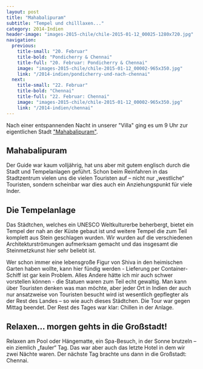 ```yaml
---
layout: post
title: "Mahabalipuram"
subtitle: "Tempel und chilllaxen..."
category: 2014-Indien
header-image: "images-2015-chile/chile-2015-01-12_00025-1280x720.jpg"
navigation:
  previous:
    title-small: "20. Februar"
    title-bold: "Pondicherry & Chennai"
    title-full: "20. Februar: Pondicherry & Chennai"
    image: "images-2015-chile/chile-2015-01-12_00002-965x350.jpg"
    link: "/2014-indien/pondicherry-und-nach-chennai"
  next:
    title-small: "22. Februar"
    title-bold: "Chennai"
    title-full: "22. Februar: Chennai"
    image: "images-2015-chile/chile-2015-01-12_00002-965x350.jpg"
    link: "/2014-indien/chennai"
---
```


Nach einer entspannenden Nacht in unserer "Villa" ging es um 9 Uhr zur eigentlichen Stadt ["Mahabalipuram"](https://de.wikipedia.org/wiki/Mamallapuram).

## Mahabalipuram

Der Guide war kaum volljährig, hat uns aber mit gutem englisch durch die Stadt und Tempelanlagen geführt. Schon beim Reinfahren in das Stadtzentrum vielen uns die vielen Touristen auf – nicht nur „westliche“ Touristen, sondern scheinbar war dies auch ein Anziehungspunkt für viele Inder. 

## Die Tempelanlage

Das Städtchen, welches ein UNESCO Weltkulturerbe beherbergt, bietet ein Tempel der nah an der Küste gebaut ist und weitere Tempel die zum Teil komplett aus Stein geschlagen wurden. Wir wurden auf die verschiedenen Architekturströmungen aufmerksam gemacht und das insgesamt die Steinmetzkunst hier sehr beliebt ist. 

Wer schon immer eine lebensgroße Figur von Shiva in den heimischen Garten haben wollte, kann hier fündig werden - Lieferung per Container-Schiff ist gar kein Problem. Alles Andere hätte ich mir auch schwer vorstellen können - die Statuen waren zum Teil echt gewaltig. 
Man kann über Touristen denken was man möchte, aber jeder Ort in Indien der auch nur ansatzweise von Touristen besucht wird ist wesentlich gepflegter als der Rest des Landes – so wie auch dieses Städtchen. Die Tour war gegen Mittag beendet. Der Rest des Tages war klar: Chillen in der Anlage. 

## Relaxen... morgen gehts in die Großstadt!

Relaxen am Pool oder Hängematte, ein Spa-Besuch, in der Sonne brutzeln – ein ziemlich „fauler“ Tag. Das war aber auch das letzte Hotel in dem wir zwei Nächte waren. Der nächste Tag brachte uns dann in die Großstadt: Chennai.
